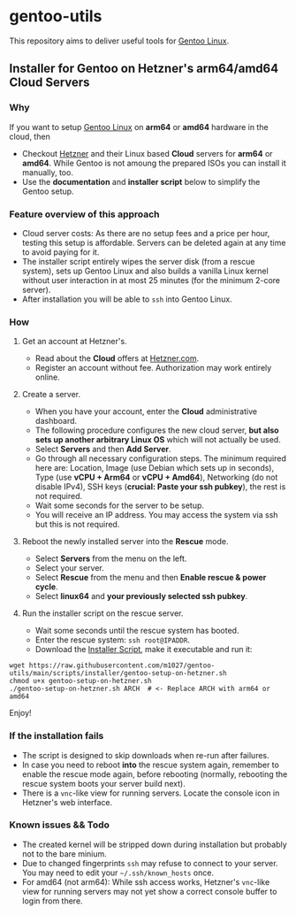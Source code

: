 # gentoo-utils

This repository aims to deliver useful tools for
[Gentoo Linux](https://www.gentoo.org/).

## Installer for Gentoo on Hetzner's arm64/amd64 Cloud Servers

### Why

If you want to setup [Gentoo Linux](https://www.gentoo.org/) on **arm64**
or **amd64** hardware in the cloud, then

* Checkout [Hetzner](https://www.hetzner.com/?country=en) and their Linux
  based **Cloud** servers for **arm64** or **amd64**. While Gentoo is not
  amoung the prepared ISOs you can install it manually, too.
* Use the **documentation** and **installer script** below to
  simplify the Gentoo setup.

### Feature overview of this approach

* Cloud server costs: As there are no setup fees and a price per 
  hour, testing this setup is affordable. Servers can be deleted again at
  any time to avoid paying for it.
* The installer script entirely wipes the server disk (from a rescue system),
  sets up Gentoo Linux and also builds a vanilla Linux kernel without user
  interaction in at most 25 minutes (for the minimum 2-core server).
* After installation you will be able to `ssh` into Gentoo Linux.
  
### How

1. Get an account at Hetzner's.

   * Read about the **Cloud** offers at
     [Hetzner.com](https://www.hetzner.com/?country=en).
   * Register an account without fee. Authorization may work entirely online.

2. Create a server.

   * When you have your account, enter the **Cloud** administrative
     dashboard.
   * The following procedure configures the new cloud server, **but also
     sets up another arbitrary Linux OS** which will not actually be used.
   * Select **Servers** and then **Add Server**.
   * Go through all necessary configuration steps. The minimum required here
     are: Location, Image (use Debian which sets up in seconds), Type (use
     **vCPU + Arm64** or **vCPU + Amd64**), Networking (do not disable IPv4),
     SSH keys (**crucial: Paste your ssh pubkey**), the rest is not required.
   * Wait some seconds for the server to be setup.
   * You will receive an IP address. You may access the system via ssh but
     this is not required.

3. Reboot the newly installed server into the **Rescue** mode.

   * Select **Servers** from the menu on the left.
   * Select your server.
   * Select **Rescue** from the menu and then **Enable rescue & power cycle**.
   * Select **linux64** and **your previously selected ssh pubkey**.

4. Run the installer script on the rescue server.

   * Wait some seconds until the rescue system has booted.
   * Enter the rescue system: `ssh root@IPADDR`.
   * Download the 
    [Installer Script](scripts/installer/gentoo-setup-on-hetzner.sh),
    make it executable and run it:
```
wget https://raw.githubusercontent.com/m1027/gentoo-utils/main/scripts/installer/gentoo-setup-on-hetzner.sh
chmod u+x gentoo-setup-on-hetzner.sh
./gentoo-setup-on-hetzner.sh ARCH  # <- Replace ARCH with arm64 or amd64
```


Enjoy!

### If the installation fails

* The script is designed to skip downloads when re-run after failures.
* In case you need to reboot **into** the rescue system again, remember to
  enable the rescue mode again, before rebooting (normally, rebooting the
  rescue system boots your server build next).
* There is a `vnc`-like view for running servers. Locate the console icon
  in Hetzner's web interface.

### Known issues && Todo

* The created kernel will be stripped down during installation but probably
  not to the bare minium.
* Due to changed fingerprints `ssh` may refuse to connect to your server. You
  may need to edit your `~/.ssh/known_hosts` once.
* For amd64 (not arm64): While ssh access works, Hetzner's `vnc`-like view
  for running servers may not yet show a correct console buffer to login from
  there.

